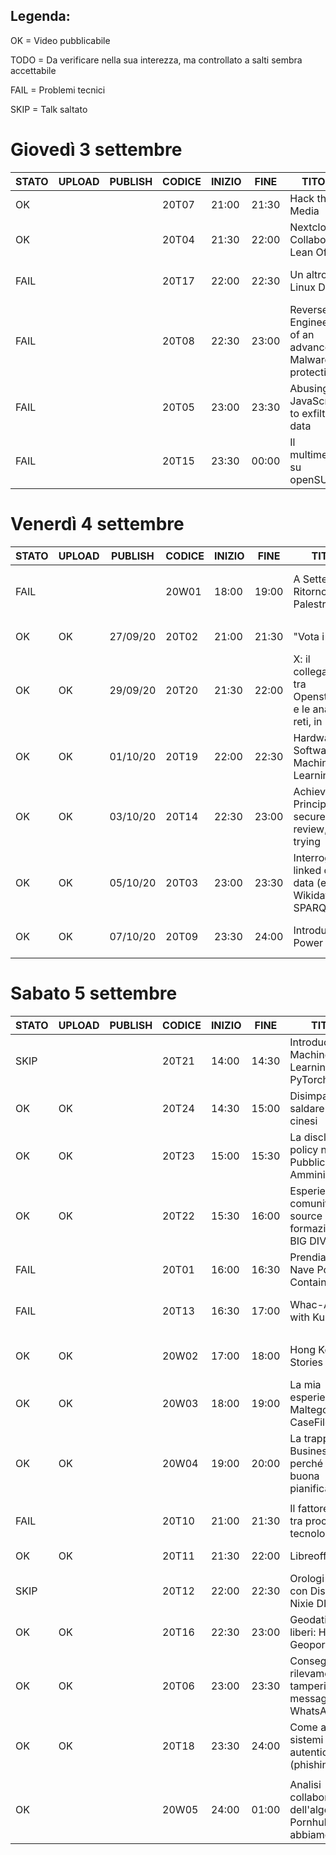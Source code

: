 ## Legenda:

OK = Video pubblicabile

TODO = Da verificare nella sua interezza, ma controllato a salti sembra accettabile

FAIL = Problemi tecnici

SKIP = Talk saltato

# Giovedì 3 settembre

| STATO | UPLOAD | PUBLISH  | CODICE | INIZIO | FINE  | TITOLO                                                               | RELATORE                            |
|-------|--------|----------|--------|--------|-------|----------------------------------------------------------------------|-------------------------------------|
| OK    |        |          | 20T07  | 21:00  | 21:30 | Hack the Media                                                       | Carola Frediani                     |
| OK    |        |          | 20T04  | 21:30  | 22:00 | Nextcloud, Collabora e Lean Office                                   | Francesco "cix" De Marchi           |
| FAIL  |        |          | 20T17  | 22:00  | 22:30 | Un altro Linux Day                                                   | Roberto "madbob" Guido              |
| FAIL  |        |          | 20T08  | 22:30  | 23:00 | Reverse Engineering of an advanced Malware protection                | Antonio "s4tan" Parata              |
| FAIL  |        |          | 20T05  | 23:00  | 23:30 | Abusing JavaScript to exfiltrate data                                | Luigi Gubello                       |
| FAIL  |        |          | 20T15  | 23:30  | 00:00 | Il multimediale su openSUSE                                          | Ivo "Ermejo" Grimaldi               |


# Venerdì 4 settembre

| STATO | UPLOAD | PUBLISH  | CODICE | INIZIO | FINE  | TITOLO                                                               | RELATORE                            |
|-------|--------|----------|--------|--------|-------|----------------------------------------------------------------------|-------------------------------------|
| FAIL  |        |          | 20W01  | 18:00  | 19:00 | A Settembre Ritorno in Palestra                                      | Alvise Giacomazzi e Luca Pellegrini |
|       |        |          |        |        |       |                                                                      |                                     |
| OK    | OK     | 27/09/20 | 20T02  | 21:00  | 21:30 | "Vota i dati"                                                        | Luca Corsato                        |
| OK    | OK     | 29/09/20 | 20T20  | 21:30  | 22:00 | X: il collegamento tra Openstreetmap e le analisi di reti, in Python | Fabio Lamanna                       |
| OK    | OK     | 01/10/20 | 20T19  | 22:00  | 22:30 | Hardware e Software per Machine Learning                             | Davide Caminati                     |
| OK    | OK     | 03/10/20 | 20T14  | 22:30  | 23:00 | Achieve Pareto Principle in secure code review, or die trying        | Sandro "guly" Zaccarini             |
| OK    | OK     | 05/10/20 | 20T03  | 23:00  | 23:30 | Interrogare i linked open data (e Wikidata) con SPARQL               | Lorenzo Losa                        |
| OK    | OK     | 07/10/20 | 20T09  | 23:30  | 24:00 | Introduzione a Power Analysis                                        | Federico "fox" Scrinzi              |


# Sabato 5 settembre

| STATO | UPLOAD | PUBLISH  | CODICE | INIZIO | FINE  | TITOLO                                                               | RELATORE                            |
|-------|--------|----------|--------|--------|-------|----------------------------------------------------------------------|-------------------------------------|
| SKIP  |        |          | 20T21  | 14:00  | 14:30 | Introduction to Machine Learning with PyTorch                        | Cesare Montresor                    |
| OK    | OK     |          | 20T24  | 14:30  | 15:00 | Disimpara a saldare grazie ai cinesi                                 | Mastro Gippo                        |
| OK    | OK     |          | 20T23  | 15:00  | 15:30 | La disclosure policy nella Pubblica Amministrazione                  | Umberto Rosini                      |
| OK    | OK     |          | 20T22  | 15:30  | 16:00 | Esperienze fra comunità open source e formazione in BIG DIVE         | Stefania Delprete                   |
| FAIL  |        |          | 20T01  | 16:00  | 16:30 | Prendiamo una Nave Porta Container                                   | Fabio "FVZ" Cazzin                  |
| FAIL  |        |          | 20T13  | 16:30  | 17:00 | Whac-A-Mole with Kubernetes                                          | Alessandro "jekil" Tanasi           |
|       |        |          |        |        |       |                                                                      |                                     |
| OK    | OK     |          | 20W02  | 17:00  | 18:00 | Hong Kong Stories                                                    | Giovanni "venetanji" Lion           |
| OK    | OK     |          | 20W03  | 18:00  | 19:00 | La mia esperienza con Maltego e CaseFile                             | Claudio "CoD" Canavese              |
| OK    | OK     |          | 20W04  | 19:00  | 20:00 | La trappola del Business Plan: perché una buona pianificazione...    | Stefano Schiavo                     |
|       |        |          |        |        |       |                                                                      |                                     |
| FAIL  |        |          | 20T10  | 21:00  | 21:30 | Il fattore umano tra procedure e tecnologie                          | Yvette "vodka" Agostini             |
| OK    | OK     |          | 20T11  | 21:30  | 22:00 | Libreoffice 7.0                                                      | Italo Vignoli                       |
| SKIP  |        |          | 20T12  | 22:00  | 22:30 | Orologi vintage con Display Nixie DIY                                | Lorenzo De Luca                     |
| OK    | OK     |          | 20T16  | 22:30  | 23:00 | Geodati (quasi) liberi: Hacking di Geoportali                        | Amedeo Fadini                       |
| OK    | OK     |          | 20T06  | 23:00  | 23:30 | Conseguenze e rilevamento del tampering sui messaggi WhatsApp        | Andrea Lazzarotto                   |
| OK    | OK     |          | 20T18  | 23:30  | 24:00 | Come aggirare i sistemi a doppia autenticazione (phishing-ng)        | Gianfranco Ciotti                   |
|       |        |          |        |        |       |                                                                      |                                     |
| OK    |        |          | 20W05  | 24:00  | 01:00 | Analisi collaborativa dell'algoritmo di Pornhub, cosa abbiamo...     | vecna                               |
